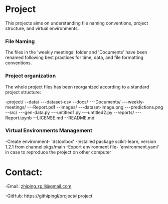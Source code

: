 
# Project 
This projects aims on understanding file naming conventions, project structure, and virtual environments.

### File Naming
The files in the 'weekly meetings' folder and 'Documents' have been renamed following best practices for time, data, and file formatting conventions.

### Project organization
The whole project files has been reorganized according to a standard project structure:

-project/
--data/
---dataset-csv
--docs/
---Documents/
---weekly-meetings/
---Report.pdf
--images/
---dataset-image.png
---predictions.png
--src/
---gen-data.py
---untitled1.py
---untitled2.py
--reports/
---Report.ipynb
--LICENSE.md
--README.md

### Virtual Environments Management
-Create environment- 'dstoolbox'
-Installed package scikit-learn, version 1.2.1 from channel pkgs/main
-Export environment file- 'environment.yaml' in case to reproduce the project on other computer


# Contact:
-Email:
zhiping.zp.li@gmail.com

-GitHub:
https://githipingl/project# project

